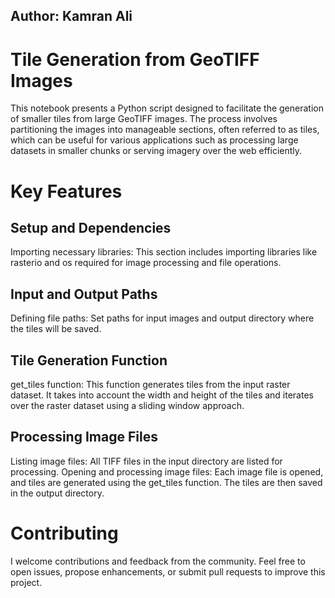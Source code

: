 
## Author: Kamran Ali



# Tile Generation from GeoTIFF Images

This notebook presents a Python script designed to facilitate the generation of smaller tiles from large GeoTIFF images. The process involves partitioning the images into manageable sections, often referred to as tiles, which can be useful for various applications such as processing large datasets in smaller chunks or serving imagery over the web efficiently.

# Key Features


## Setup and Dependencies 
Importing necessary libraries: This section includes importing libraries like rasterio and os required for image processing and file operations.

## Input and Output Paths
Defining file paths: Set paths for input images and output directory where the tiles will be saved.

## Tile Generation Function
get_tiles function: This function generates tiles from the input raster dataset. It takes into account the width and height of the tiles and iterates over the raster dataset using a sliding window approach.

## Processing Image Files
Listing image files: All TIFF files in the input directory are listed for processing.
Opening and processing image files: Each image file is opened, and tiles are generated using the get_tiles function. The tiles are then saved in the output directory.



# Contributing

I welcome contributions and feedback from the community. Feel free to open issues, propose enhancements, or submit pull requests to improve this project.

